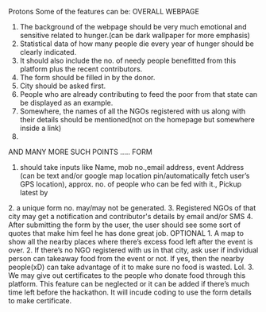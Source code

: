 Protons
Some of the features can be:
OVERALL WEBPAGE
1. The background of the webpage should be very much emotional and
sensitive related to hunger.(can be dark wallpaper for more emphasis)
2. Statistical data of how many people die every year of hunger should be
clearly indicated.
3. It should also include the no. of needy people benefitted from this
platform plus the recent contributors.
4. The form should be filled in by the donor.
5. City should be asked first.
6. People who are already contributing to feed the poor from that state can
be displayed as an example.
7. Somewhere, the names of all the NGOs registered with us along with their
details should be mentioned(not on the homepage but somewhere inside
a link)
8.
AND MANY MORE SUCH POINTS …..
FORM
1. should take inputs like Name, mob no.,email address, event Address (can
be text and/or google map location pin/automatically fetch user’s GPS
location), approx. no. of people who can be fed with it., Pickup latest by
<time>
2. a unique form no. may/may not be generated.
3. Registered NGOs of that city may get a notification and contributor's
details by email and/or SMS
4. After submitting the form by the user, the user should see some sort of
quotes that make him feel he has done great job.
OPTIONAL
1. A map to show all the nearby places where there’s excess food left
after the event is over.
2. If there’s no NGO registered with us in that city, ask user if individual
person can takeaway food from the event or not. If yes, then the
nearby people(xD) can take advantage of it to make sure no food is
wasted. Lol.
3. We may give out certificates to the people who donate food through
this platform. This feature can be neglected or it can be added if
there’s much time left before the hackathon. It will incude coding to
use the form details to make certificate.